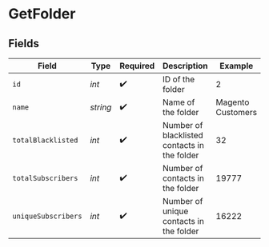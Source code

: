 # GetFolder


## Fields

| Field                                        | Type                                         | Required                                     | Description                                  | Example                                      |
| -------------------------------------------- | -------------------------------------------- | -------------------------------------------- | -------------------------------------------- | -------------------------------------------- |
| `id`                                         | *int*                                        | :heavy_check_mark:                           | ID of the folder                             | 2                                            |
| `name`                                       | *string*                                     | :heavy_check_mark:                           | Name of the folder                           | Magento Customers                            |
| `totalBlacklisted`                           | *int*                                        | :heavy_check_mark:                           | Number of blacklisted contacts in the folder | 32                                           |
| `totalSubscribers`                           | *int*                                        | :heavy_check_mark:                           | Number of contacts in the folder             | 19777                                        |
| `uniqueSubscribers`                          | *int*                                        | :heavy_check_mark:                           | Number of unique contacts in the folder      | 16222                                        |